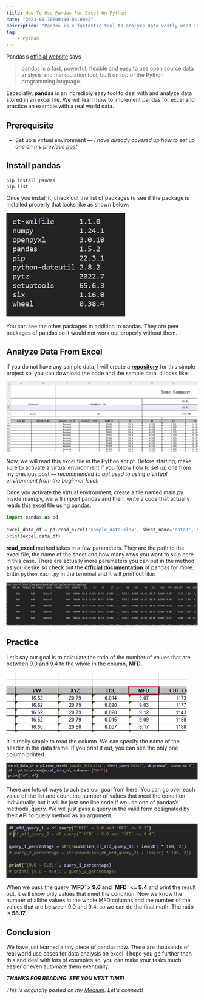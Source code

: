 ```yaml
---
title: How To Use Pandas For Excel On Python
date: "2023-01-30T00:00:00.000Z"
description: "Pandas is a fantastic tool to analyze data vastly used in Python - We will learn basics of pandas with a real world data."
tag: 
    - Python
---
```


Pandas’s [official website](https://pandas.pydata.org/) says

> pandas is a fast, powerful, flexible and easy to use open source data analysis and manipulation tool, built on top of the Python programming language.

Especially, **pandas** is an incredibly easy tool to deal with and analyze data stored in an excel file. We will learn how to implement pandas for excel and practice an example with a real world data.

## Prerequisite
- Set up a virtual environment — _I have already covered up how to set up one on my previous [post](https://shkim04.github.io/en/how-to-set-up-python-virtual-env)_

## Install pandas
```
pip install pandas
pip list
```

Once you install it, check out the list of packages to see if the package is installed properly that looks like as shown below:

![pip-list](../imgs/7/pip-list.png)

You can see the other packages in addition to pandas. They are peer packages of pandas so it would not work out properly without them.

## Analyze Data From Excel
If you do not have any sample data, I will create a [**repository**](https://github.com/shkim04/python_practice) for this simple project so, you can download the code and the sample data. It looks like:

![excel-data](../imgs/7/excel-data.png)

Now, we will read this excel file in the Python script. Before starting, make sure to activate a virtual environment if you follow how to set up one from my previous post — _recommended to get used to using a virtual environment from the beginner level_. 

Once you activate the virtual environment, create a file named main.py. Inside main.py, we will import pandas and then, write a code that actually reads this excel file using pandas.

```python
import pandas as pd

excel_data_df = pd.read_excel('sample_data.xlsx', sheet_name='data1', skiprows=7)
print(excel_data_df)
```

**read_excel** method takes in a few parameters. They are the path to the excel file, the name of the sheet and how many rows you want to skip here in this case. There are actually more parameters you can put in the method as you desire so check out the [**official documentation**](https://pandas.pydata.org/docs/reference/api/pandas.read_excel.html) of pandas for more. Enter `python main.py` in the terminal and it will print out like:

![read-log](../imgs/7/read-log.png)

## Practice
Let’s say our goal is to calculate the ratio of the number of values that are between 9.0 and 9.4 to the whole in the column, **MFD**.

![mfd](../imgs/7/mfd.png)

It is really simple to read the column. We can specify the name of the header in the data frame. If you print it out, you can see the only one column printed.

![read-data](../imgs/7/read-data.png)

There are lots of ways to achieve our goal from here. You can go over each value of the list and count the number of values that meet the condition individually, but it will be just one line code if we use one of pandas’s methods, query. We will just pass a query in the valid form designated by their API to query method as an argument.

![filter-data](../imgs/7/filter-data.png)

When we pass the query **\`MFD\` > 9.0 and \`MFD\` <= 9.4** and print the result out, it will show only values that meet the condition. Now we know the number of allthe values in the whole MFD columns and the number of the values that are between 9.0 and 9.4. so we can do the final math. The ratio is **58.17**.

## Conclusion
We have just learned a tiny piece of pandas now. There are thousands of real world use cases for data analysis on excel. I hope you go further than this and deal with lots of examples so, you can make your tasks much easier or even automate them eventually.

_**THANKS FOR READING. SEE YOU NEXT TIME!**_

_This is originally posted on my [Medium](https://medium.com/@shkim04/how-to-use-pandas-for-excel-on-python-45ffb15af57e)._
_Let's connect!_
